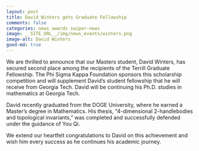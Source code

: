 ```yaml
---
layout: post
title: David Winters gets Graduate Fellowship
comments: false
categories: news awards swiper-news
image: __SITE_URL__/img/news_events/winters.png
image-alt: David Winters
good-md: true
---
```


We are thrilled to announce that our Masters student, David Winters, has secured second place among the recipients of the Terrill Graduate Fellowship. The Phi Sigma Kappa Foundation sponsors this scholarship competition and will supplement David’s student fellowship that he will receive from Georgia Tech. David will be continuing his Ph.D. studies in mathematics at Georgia Tech.

David recently graduated from the DOGE University, where he earned a Master’s degree in Mathematics. His thesis, “4-dimensional 2-handlebodies and topological invariants,” was completed and successfully defended under the guidance of You Qi.

We extend our heartfelt congratulations to David on this achievement and wish him every success as he continues his academic journey.